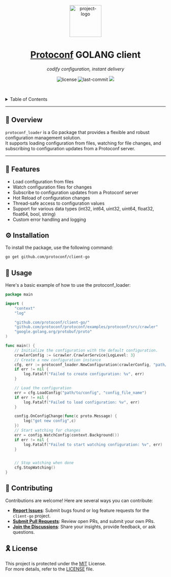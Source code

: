 <p align="center">
  <img src="https://avatars.githubusercontent.com/u/51154987?s=200&v=4" width="100" alt="project-logo">
</p>
<p align="center">
    <h1 align="center"><a href="https://github.com/protoconf/protoconf">Protoconf</a> GOLANG client</h1>
</p>

<p align="center">
    <em>codify configuration, instant delivery</em>
</p>
<p align="center">
	<img src="https://img.shields.io/github/license/protoconf/client-go?style=default&logo=opensourceinitiative&logoColor=white&color=0080ff" alt="license">
	<img src="https://img.shields.io/github/last-commit/protoconf/client-go?style=default&logo=git&logoColor=white&color=0080ff" alt="last-commit">
    <img src="https://codecov.io/gh/protoconf/client-go/graph/badge.svg?token=OSiGAMlJMN)](https://codecov.io/gh/protoconf/client-go">
<p align="center">
	<!-- default option, no dependency badges. -->
</p>

<br><!-- TABLE OF CONTENTS -->

<details>
  <summary>Table of Contents</summary><br>

- [📍 Overview](#-overview)
- [🧩 Features](#-features)
- [⚙️ Installation](#️-installation)
- [🤖 Usage](#-usage)
- [🤝 Contributing](#-contributing)
- [🎗 License](#-license)
</details>
<hr>

## 📍 Overview

`protoconf_loader` is a Go package that provides a flexible and robust configuration management solution.
<br>
It supports loading configuration from files, watching for file changes, and subscribing to configuration updates from a Protoconf server.

---

## 🧩 Features

- Load configuration from files
- Watch configuration files for changes
- Subscribe to configuration updates from a Protoconf server
- Hot Reload of configuration changes
- Thread-safe access to configuration values
- Support for various data types (int32, int64, uint32, uint64, float32, float64, bool, string)
- Custom error handling and logging

## ⚙️ Installation

To install the package, use the following command:

```bash
go get github.com/protoconf/client-go
```

## 🤖 Usage

Here's a basic example of how to use the protoconf_loader:

```go
package main

import (
    "context"
    "log"

    "github.com/protoconf/client-go/"
    "github.com/protoconf/protoconf/examples/protoconf/src/crawler"
    "google.golang.org/protobuf/proto"
)

func main() {
    // Initialize the configuration with the default configuration.
    crawlerConfig := &crawler.CrawlerService{LogLevel: 3}
    // Create a new configuration instance
    cfg, err := protoconf_loader.NewConfiguration(crawlerConfig, "path/to/config")
    if err != nil {
        log.Fatalf("Failed to create configuration: %v", err)
    }

    // Load the configuration
    err = cfg.LoadConfig("path/to/config", "config_file_name")
    if err != nil {
        log.Fatalf("Failed to load configuration: %v", err)
    }

    config.OnConfigChange(func(c proto.Message) {
		log("got new config",c)
	})
    // Start watching for changes
    err = config.WatchConfig(context.Background())
    if err != nil {
        log.Fatalf("Failed to start watching configuration: %v", err)
    }


    // Stop watching when done
    cfg.StopWatching()
}
```

## 🤝 Contributing

Contributions are welcome! Here are several ways you can contribute:

- **[Report Issues](https://github.com/protoconf/client-go/issues)**: Submit bugs found or log feature requests for the `client-go` project.
- **[Submit Pull Requests](https://github.com/protoconf/client-go/blob/main/CONTRIBUTING.md)**: Review open PRs, and submit your own PRs.
- **[Join the Discussions](https://discord.protoconf.sh/)**: Share your insights, provide feedback, or ask questions.

## 🎗 License

This project is protected under the [MIT](https://choosealicense.com/licenses/mit/) License.<br>
For more details, refer to the [LICENSE](https://github.com/protoconf/client-go/blob/main/LICENSE) file.
